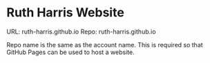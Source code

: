 # Ruth Harris Website

URL: ruth-harris.github.io
Repo: ruth-harris.github.io

Repo name is the same as the account name. This is required so that GitHub Pages can be used to host a website.
